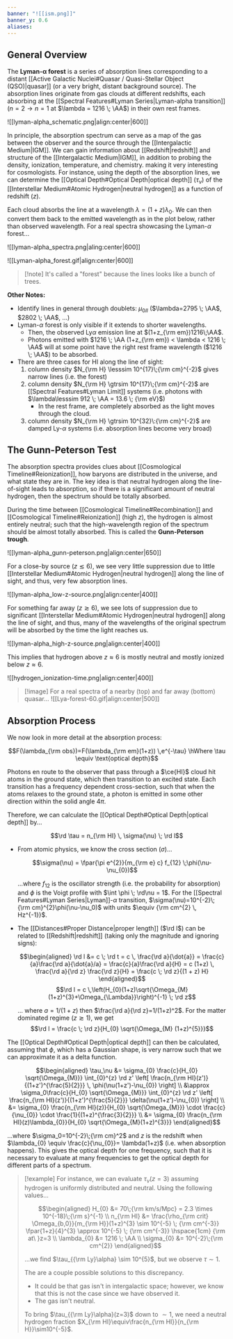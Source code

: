 ```yaml
---
banner: "![[ism.png]]"
banner_y: 0.6
aliases:
---
```

## General Overview

The **Lyman-$\mathbf{\alpha}$ forest** is a series of absorption lines corresponding to a distant [[Active Galactic Nuclei#Quasar / Quasi-Stellar Object (QSO)|quasar]] (or a very bright, distant background source). The absorption lines originate from gas clouds at different redshifts, each absorbing at the [[Spectral Features#Lyman Series|Lyman-alpha transition]] ($n=2 \to n=1$ at $\lambda = 1216 \; \AA$) in their own rest frames.
 
![[lyman-alpha_schematic.png|align:center|600]]

In principle, the absorption spectrum can serve as a map of the gas between the observer and the source through the [[Intergalactic Medium|IGM]]. We can gain information about  [[Redshift|redshift]] and structure of the [[Intergalactic Medium|IGM]], in addition to probing the density, ionization, temperature, and chemistry. making it very interesting for cosmologists. For instance, using the depth of the absorption lines, we can determine the [[Optical Depth#Optical Depth|optical depth]] ($\tau_{\nu}$) of the [[Interstellar Medium#Atomic Hydrogen|neutral hydrogen]] as a function of redshift ($z$).

Each cloud absorbs the line at a wavelength $\lambda = (1+z) \lambda_{0}$. We can then convert them back to the emitted wavelength as in the plot below, rather than observed wavelength. For a real spectra showcasing the Lyman-$\alpha$ forest...

![[lyman-alpha_spectra.png|aling:center|600]]

![[Lyman-alpha_forest.gif|align:center|600]]

> [!note] It's called a "forest" because the lines looks like a bunch of trees.


**Other Notes:**
- Identify lines in general through doublets: $\mu_{0II}$ ($\lambda=2795 \; \AA$,  $2802 \; \AA$, ...)
- Lyman-$\alpha$ forest is only visible if it extends to shorter wavelengths. 
	- Then, the observed Ly$\alpha$ emission line at $(1+z_{\rm em})1216\;\AA$. 
	- Photons emitted with $1216 \; \AA (1+z_{\rm em}) < \lambda < 1216 \; \AA$ will at some point have the right rest frame wavelength ($1216 \; \AA$) to be absorbed.
- There are three cases for HI along the line of sight:
	1. column density $N_{\rm H} \lesssim 10^{17}\;{\rm cm}^{-2}$ gives narrow lines (i.e. the forest)
	2. column density $N_{\rm H} \gtrsim 10^{17}\;{\rm cm}^{-2}$ are [[Spectral Features#Lyman Limit]] systems (i.e. photons with $\lambda\lesssim 912 \; \AA = 13.6 \; {\rm eV}$) 
		- In the rest frame, are completely absorbed as the light moves through the cloud.
	3. column density $N_{\rm H} \gtrsim 10^{32}\:{\rm cm}^{-2}$ are damped Ly-$\alpha$ systems (i.e. absorption lines become very broad)


## The Gunn-Peterson Test

The absorption spectra provides clues about [[Cosmological Timeline#Reionization]], how baryons are distributed in the universe, and what state they are in. The key idea is that neutral hydrogen along the line-of-sight leads to absorption, so if there is a significant amount of neutral hydrogen, then the spectrum should be totally absorbed. 

During the time between [[Cosmological Timeline#Recombination]] and [[Cosmological Timeline#Reionization]] (high $z$), the hydrogen is almost entirely neutral; such that the high-wavelength region of the spectrum should be almost totally absorbed. This is called the **Gunn-Peterson trough**.

![[lyman-alpha_gunn-peterson.png|align:center|650]]


For a close-by source ($z \lesssim 6$), we see very little suppression due to little [[Interstellar Medium#Atomic Hydrogen|neutral hydrogen]] along the line of sight, and thus, very few absorption lines. 

![[lyman-alpha_low-z-source.png|align:center|400]]

For something far away ($z \gtrsim 6$), we see lots of suppression due to significant [[Interstellar Medium#Atomic Hydrogen|neutral hydrogen]] along the line of sight, and thus, many of the wavelengths of the original spectrum will be absorbed by the time the light reaches us. 

![[lyman-alpha_high-z-source.png|align:center|400]]

This implies that hydrogen above $z\approx6$ is mostly neutral and mostly ionized below $z\approx6$.

![[hydrogen_ionization-time.png|align:center|400]]


> [!image] For a real spectra of a nearby (top) and far away (bottom) quasar...
> ![[Lya-forest-60.gif|align:center|500]]


## Absorption Process

We now look in more detail at the absorption process:

$$F(\lambda_{\rm obs})=F(\lambda_{\rm em}(1+z)) \,e^{-\tau} \hWhere \tau \equiv \text{optical depth}$$

Photons en route to the observer that pass through a $\ce{HI}$ cloud hit atoms in the ground state, which then transition to an excited state. Each transition has a frequency dependent cross-section, such that when the atoms relaxes to the ground state, a photon is emitted in some other direction within the solid angle $4\pi$.

Therefore, we can calculate the [[Optical Depth#Optical Depth|optical depth]] by...

$$\rd \tau = n_{\rm HI} \, \sigma(\nu) \; \rd l$$

- From atomic physics, we know the cross section ($\sigma$)...
	
	$$\sigma(\nu) = \fpar{\pi e^{2}}{m_{\rm e} c} f_{12} \;\phi(\nu-\nu_{0})$$
	
	...where $f_{12}$ is the oscillator strength (i.e. the probability for absorption) and $\phi$ is the Voigt profile with $\int \phi \; \rd\nu = 1$. For the [[Spectral Features#Lyman Series|Lyman]]-$\alpha$ transition, $\sigma(\nu)=10^{-2}\;{\rm cm}^{2}\phi(\nu-\nu_0)$ with units $\equiv {\rm cm^{2} \, Hz^{-1}}$.

- The [[Distances#Proper Distance|proper length]] ($\rd l$) can be related to [[Redshift|redshift]] (taking only the magnitude and ignoring signs):
	
	$$\begin{aligned}
		\rd l &= c \; \rd t = c \, \frac{\rd a}{\dot{a}} = \frac{c}{a}\frac{\rd a}{\dot{a}/a} = \frac{c}{a}\frac{\rd a}{H}
		= c (1+z) \, \frac{\rd a}{\rd z} \frac{\rd z}{H} = \frac{c \; \rd z}{(1 + z) H}
	\end{aligned}$$
	$$\rd l = c \,\left(H_{0}(1+z)\sqrt{\Omega_{M}(1+z)^{3}+\Omega_{\Lambda}}\right)^{-1} \; \rd z$$
	
	... where $a=1/(1+z)$ then $\frac{\rd a}{\rd z}=1/(1+z)^2$. For the matter dominated regime ($z\gtrsim1$), we get $$\rd l = \frac{c \; \rd z}{H_{0} \sqrt{\Omega_{M} (1+z)^{5}}}$$

The [[Optical Depth#Optical Depth|optical depth]] can then be calculated, assuming that $\phi$, which has a Gaussian shape, is very narrow such that we can approximate it as a delta function.

$$\begin{aligned}
	\tau_\nu &= \sigma_{0} \frac{c}{H_{0} \sqrt{\Omega_{M}}} \int_{0}^{z} \rd z' \left[ \frac{n_{\rm HI}(z')}{(1+z')^{\frac{5}{2}}} \, \phi(\nu(1+z')-\nu_{0}) \right] \\
	&\approx \sigma_0\frac{c}{H_{0} \sqrt{\Omega_{M}}} \int_{0}^{z} \rd z' \left[ \frac{n_{\rm HI}(z')}{(1+z')^{\frac{5}{2}}} \delta(\nu(1+z')-\nu_{0}) \right] \\
	&= \sigma_{0} \frac{n_{\rm HI}(z)}{H_{0} \sqrt{\Omega_{M}}} \cdot \frac{c}{\nu_{0}} \cdot \frac{1}{(1+z)^{\frac{3}{2}}} \\
	&= \sigma_{0} \frac{n_{\rm HI}(z)\lambda_{0}}{H_{0} \sqrt{\Omega_{M}(1+z)^{3}}}
\end{aligned}$$

...where $\sigma_0=10^{-2}\;{\rm cm}^2$ and $z$ is the redshift when $\lambda_{0} \equiv \frac{c}{\nu_{0}}= \lambda(1+z)$ (i.e. when absorption happens). This gives the optical depth for one frequency, such that it is necessary to evaluate at many frequencies to get the optical depth for different parts of a spectrum.

> [!example] 
> For instance, we can evaluate $\tau_\nu(z=3)$ assuming hydrogen is uniformly distributed and neutral. Using the following values...
> 
> $$\begin{aligned}
> 	H_{0} &= 70\;{\rm km/s/Mpc} = 2.3 \times 10^{-18}\;{\rm s}^{-1} \\
> 	n_{\rm HI} &= \frac{\rho_{\rm crit} \Omega_{b,0}}{m_{\rm H}}(1+z)^{3} \sim 10^{-5} \; {\rm cm^{-3}} \fpar{1+z}{4}^{3} \approx 10^{-5} \; {\rm cm^{-3}} \hspace{1cm} {\rm at\ }z=3 \\
> 	\lambda_{0} &= 1216 \; \AA \\
> 	\sigma_{0} &= 10^{-2}\;{\rm cm^{2}}
> \end{aligned}$$
> 
>  ...we find $\tau_{{\rm Ly}\alpha} \sim 10^{5}$, but we observe $\tau\sim1$.
> 
> The are a couple possible solutions to this discrepancy.
> - It could be that gas isn't in intergalactic space; however, we know that this is not the case since we have observed it.
> - The gas isn't neutral.
> 
> To bring $\tau_{{\rm Ly}\alpha}(z=3)$ down to $\sim1$, we need a neutral hydrogen fraction $X_{\rm HI}\equiv\frac{n_{\rm HI}}{n_{\rm H}}\sim10^{-5}$.
